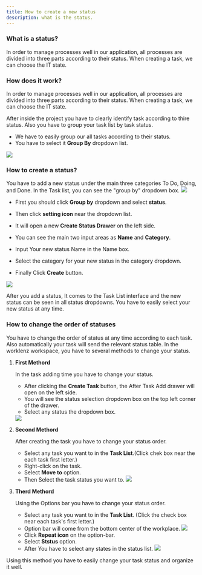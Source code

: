 ```yaml
---
title: How to create a new status
description: what is the status.
---
```


### What is a status?

In order to manage processes well in our application, all processes are divided into three parts according to their status. When creating a task, we can choose the IT state.

### How does it work?

In order to manage processes well in our application, all processes are divided into three parts according to their status. When creating a task, we can choose the IT state.

After inside the project you have to clearly identify task according to thire status. Also you have to group your task list by task status.

- We have to easily group our all tasks according to their status.
- You have to select it **Group By** dropdown list.

<img src="/task_status.png" >

### How to create a status?

You have to add a new status under the main three categories To Do, Doing, and Done.
In the Task list, you can see the "group by" dropdown box.
<img src="/Group_by.png" >

- First you should click **Group by** dropdown and select **status**.

- Then click **setting icon** near the dropdown list.
- It will open a new **Create Status Drawer** on the left side.
- You can see the main two input areas as **Name** and **Category**.
- Input Your new status Name in the Name box.
- Select the category for your new status in the category dropdown.
- Finally Click **Create** button.

<img src="/create_status.png" >

After you add a status, It comes to the Task List interface and the new status can be seen in all status dropdowns. You have to easily select your new status at any time.

### How to change the order of statuses

You have to change the order of status at any time according to each task. Also automatically your task will send the relevant status table. In the worklenz workspace, you have to several methods to change your status.

1. **First Methord**

   In the task adding time you have to change your status.

   - After clicking the **Create Task** button, the After Task Add drawer will open on the left side.
   - You will see the status selection dropdown box on the top left corner of the drawer.
   - Select any status the dropdown box.

    <img src="/task_choose.png" >

2. **Second Methord**

   After creating the task you have to change your status order.

   - Select any task you want to in the **Task List**.(Click chek box near the each task first letter.)
   - Right-click on the task.
   - Select **Move to** option.
   - Then Select the task status you want to.
     <img src="/select_task.png" >

3. **Therd Methord**

   Using the Options bar you have to change your status order.

   - Select any task you want to in the **Task List**. (Click the check box near each task's first letter.)
   - Option bar will come from the bottom center of the workplace.
     <img src="/bottem_option.png" >
   - Click **Repeat icon** on the option-bar.
   - Select **Ststus** option.
   - After You have to select any states in the status list.
     <img src="/bottem_option_1.png" >

Using this method you have to easily change your task status and organize it well.
